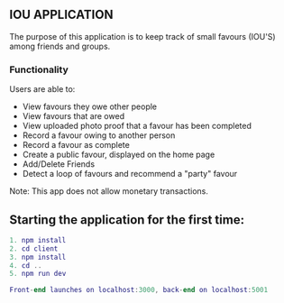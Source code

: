 ## IOU APPLICATION
The purpose of this application is to keep track of small favours (IOU'S) among friends and groups. 

### Functionality
Users are able to:
- View favours they owe other people
- View favours that are owed
- View uploaded photo proof that a favour has been completed
- Record a favour owing to another person
- Record a favour as complete
- Create a public favour, displayed on the home page
- Add/Delete Friends
- Detect a loop of favours and recommend a "party" favour

Note: This app does not allow monetary transactions.

## Starting the application for the first time:

```lua
1. npm install
2. cd client
3. npm install
4. cd ..
5. npm run dev 

Front-end launches on localhost:3000, back-end on localhost:5001
```
